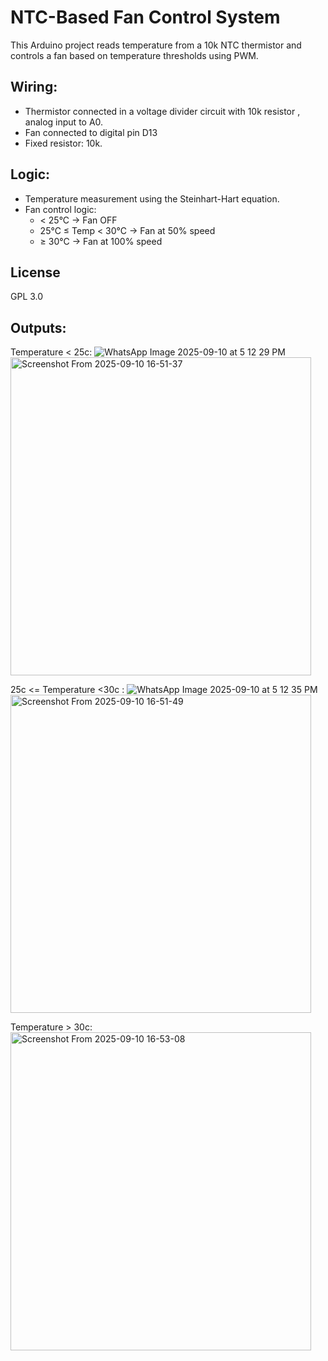 # NTC-Based Fan Control System

This Arduino project reads temperature from a 10k NTC thermistor and controls a fan based on temperature thresholds using PWM.

## Wiring:
- Thermistor connected in a voltage divider circuit with 10k resistor , analog input to A0.
- Fan connected to digital pin D13 
- Fixed resistor: 10k.
  
## Logic:
- Temperature measurement using the Steinhart-Hart equation.
- Fan control logic:
  - < 25°C → Fan OFF
  - 25°C ≤ Temp < 30°C → Fan at 50% speed
  - ≥ 30°C → Fan at 100% speed

## License
GPL 3.0

## Outputs: 

Temperature < 25c:
     ![WhatsApp Image 2025-09-10 at 5 12 29 PM](https://github.com/user-attachments/assets/92186e2d-c4ae-428b-901a-38157f3cb2b1)
     <img width="481" height="509" alt="Screenshot From 2025-09-10 16-51-37" src="https://github.com/user-attachments/assets/ef9fc379-f78f-4e1a-81ec-4e09f177fcf8" />

25c <= Temperature <30c :
    ![WhatsApp Image 2025-09-10 at 5 12 35 PM](https://github.com/user-attachments/assets/5c885bfe-3fcd-4122-9147-8fbc9df5541c)
    <img width="481" height="509" alt="Screenshot From 2025-09-10 16-51-49" src="https://github.com/user-attachments/assets/b91e176e-b6ef-4232-8e0a-473c9e5855b0" />

Temperature > 30c:
    <img width="481" height="509" alt="Screenshot From 2025-09-10 16-53-08" src="https://github.com/user-attachments/assets/dc9b8bfe-c446-45bc-a6e5-eb1f702c5f30" />


  
